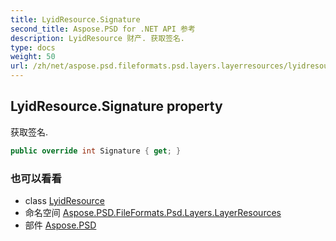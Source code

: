 ```yaml
---
title: LyidResource.Signature
second_title: Aspose.PSD for .NET API 参考
description: LyidResource 财产. 获取签名.
type: docs
weight: 50
url: /zh/net/aspose.psd.fileformats.psd.layers.layerresources/lyidresource/signature/
---
```

## LyidResource.Signature property

获取签名.

```csharp
public override int Signature { get; }
```

### 也可以看看

* class [LyidResource](../)
* 命名空间 [Aspose.PSD.FileFormats.Psd.Layers.LayerResources](../../lyidresource/)
* 部件 [Aspose.PSD](../../../)


